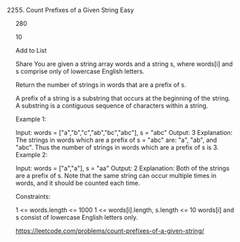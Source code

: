 2255. Count Prefixes of a Given String
Easy

280

10

Add to List

Share
You are given a string array words and a string s, where words[i] and s comprise only of lowercase English letters.

Return the number of strings in words that are a prefix of s.

A prefix of a string is a substring that occurs at the beginning of the string. A substring is a contiguous sequence of characters within a string.

 

Example 1:

Input: words = ["a","b","c","ab","bc","abc"], s = "abc"
Output: 3
Explanation:
The strings in words which are a prefix of s = "abc" are:
"a", "ab", and "abc".
Thus the number of strings in words which are a prefix of s is 3.
Example 2:

Input: words = ["a","a"], s = "aa"
Output: 2
Explanation:
Both of the strings are a prefix of s. 
Note that the same string can occur multiple times in words, and it should be counted each time.
 

Constraints:

1 <= words.length <= 1000
1 <= words[i].length, s.length <= 10
words[i] and s consist of lowercase English letters only.

https://leetcode.com/problems/count-prefixes-of-a-given-string/

